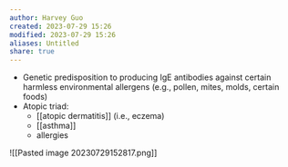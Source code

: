 ```yaml
---
author: Harvey Guo
created: 2023-07-29 15:26
modified: 2023-07-29 15:26
aliases: Untitled
share: true
---
```

- Genetic predisposition to producing IgE antibodies against certain harmless environmental allergens (e.g., pollen, mites, molds, certain foods)
- Atopic triad:
	- [[atopic dermatitis]] (i.e., eczema)
	- [[asthma]] 
	- allergies
 
![[Pasted image 20230729152817.png]]
